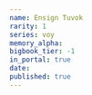 ```yaml
---
name: Ensign Tuvok
rarity: 1
series: voy
memory_alpha:
bigbook_tier: -1
in_portal: true
date:
published: true
---
```



